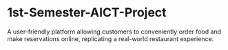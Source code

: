 # 1st-Semester-AICT-Project
A user-friendly platform allowing customers to conveniently order food and make reservations online, replicating a real-world restaurant experience.
